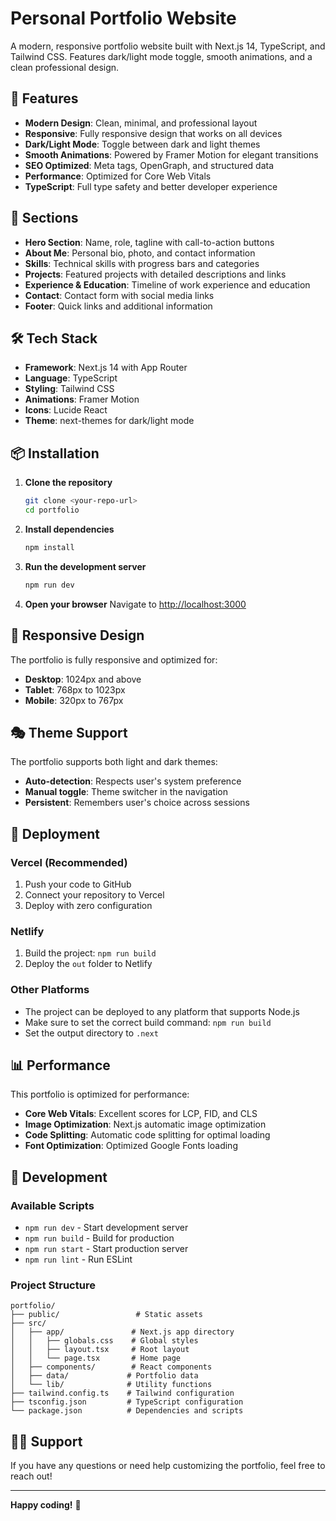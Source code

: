 # Personal Portfolio Website

A modern, responsive portfolio website built with Next.js 14, TypeScript, and Tailwind CSS. Features dark/light mode toggle, smooth animations, and a clean professional design.

## 🌟 Features

- **Modern Design**: Clean, minimal, and professional layout
- **Responsive**: Fully responsive design that works on all devices
- **Dark/Light Mode**: Toggle between dark and light themes
- **Smooth Animations**: Powered by Framer Motion for elegant transitions
- **SEO Optimized**: Meta tags, OpenGraph, and structured data
- **Performance**: Optimized for Core Web Vitals
- **TypeScript**: Full type safety and better developer experience

## 🚀 Sections

- **Hero Section**: Name, role, tagline with call-to-action buttons
- **About Me**: Personal bio, photo, and contact information
- **Skills**: Technical skills with progress bars and categories
- **Projects**: Featured projects with detailed descriptions and links
- **Experience & Education**: Timeline of work experience and education
- **Contact**: Contact form with social media links
- **Footer**: Quick links and additional information

## 🛠 Tech Stack

- **Framework**: Next.js 14 with App Router
- **Language**: TypeScript
- **Styling**: Tailwind CSS
- **Animations**: Framer Motion
- **Icons**: Lucide React
- **Theme**: next-themes for dark/light mode

## 📦 Installation

1. **Clone the repository**
   ```bash
   git clone <your-repo-url>
   cd portfolio
   ```

2. **Install dependencies**
   ```bash
   npm install
   ```

3. **Run the development server**
   ```bash
   npm run dev
   ```

4. **Open your browser**
   Navigate to [http://localhost:3000](http://localhost:3000)


## 📱 Responsive Design

The portfolio is fully responsive and optimized for:
- **Desktop**: 1024px and above
- **Tablet**: 768px to 1023px
- **Mobile**: 320px to 767px

## 🎭 Theme Support

The portfolio supports both light and dark themes:
- **Auto-detection**: Respects user's system preference
- **Manual toggle**: Theme switcher in the navigation
- **Persistent**: Remembers user's choice across sessions

## 🚀 Deployment

### Vercel (Recommended)
1. Push your code to GitHub
2. Connect your repository to Vercel
3. Deploy with zero configuration

### Netlify
1. Build the project: `npm run build`
2. Deploy the `out` folder to Netlify

### Other Platforms
- The project can be deployed to any platform that supports Node.js
- Make sure to set the correct build command: `npm run build`
- Set the output directory to `.next`

## 📊 Performance

This portfolio is optimized for performance:
- **Core Web Vitals**: Excellent scores for LCP, FID, and CLS
- **Image Optimization**: Next.js automatic image optimization
- **Code Splitting**: Automatic code splitting for optimal loading
- **Font Optimization**: Optimized Google Fonts loading

## 🔧 Development

### Available Scripts
- `npm run dev` - Start development server
- `npm run build` - Build for production
- `npm run start` - Start production server
- `npm run lint` - Run ESLint

### Project Structure
```
portfolio/
├── public/                 # Static assets
├── src/
│   ├── app/               # Next.js app directory
│   │   ├── globals.css    # Global styles
│   │   ├── layout.tsx     # Root layout
│   │   └── page.tsx       # Home page
│   ├── components/        # React components
│   ├── data/             # Portfolio data
│   └── lib/              # Utility functions
├── tailwind.config.ts    # Tailwind configuration
├── tsconfig.json         # TypeScript configuration
└── package.json          # Dependencies and scripts
```

## 🙋‍♂️ Support

If you have any questions or need help customizing the portfolio, feel free to reach out!

---

**Happy coding!** 🚀
